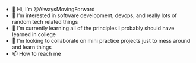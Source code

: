 - 👋 Hi, I’m @AlwaysMovingForward
- 👀 I’m interested in software development, devops, and really lots of random tech related things
- 🌱 I’m currently learning all of the principles I probably should have learned in college
- 💞️ I’m looking to collaborate on mini practice projects just to mess around and learn things
- 📫 How to reach me 

<!---
AlwaysMovingForward/AlwaysMovingForward is a ✨ special ✨ repository because its `README.md` (this file) appears on your GitHub profile.
You can click the Preview link to take a look at your changes.
--->
